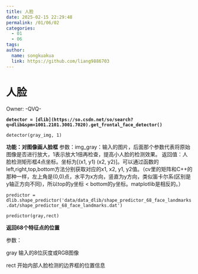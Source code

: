 ```yaml
---
title: 人脸
date: 2025-02-15 22:29:48
permalink: /01/06/02
categories: 
  - 01
  - 06
tags: 
author:
  name: songkuakua
  link: https://github.com/liang9886703
---
```

# 人脸

Owner: -QVQ-

**`detector = [dlib](https://so.csdn.net/so/search?q=dlib&spm=1001.2101.3001.7020).get_frontal_face_detector()`**

`detector(gray_img, 1)`

**功能：对图像画人脸框**
参数：img_gray：输入的图片，后面那个参数代表将原始图像是否进行放大，1表示放大1倍再检查，提高小人脸的检测效果。
返回值：人脸检测矩形框4点坐标。坐标为[(x1, y1) (x2, y2)]。可以通过函数的left,right,top,bottom方法分别获取对应的x1, x2, y1, y2值。（cv里的矩阵和C++的那种一样，左上角是(0,0)点，水平为x方向，竖直为y方向，类似笛卡尔系(区别是y轴正方向不同)，所以top的y坐标 < bottom的y坐标。matplotlib是相反的。）

`predictor = dlib.shape_predictor('data/data_dlib/shape_predictor_68_face_landmarks.dat/shape_predictor_68_face_landmarks.dat')`

`predictor(gray,rect)`

**返回68个特征点的位置**

参数：

gray 输入的8位灰度或RGB图像

rect 开始内部人脸检测的边界框的位置信息